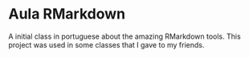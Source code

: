 # Aula RMarkdown

A initial class in portuguese about the amazing RMarkdown tools. This project was used in some classes that I gave to my friends.

